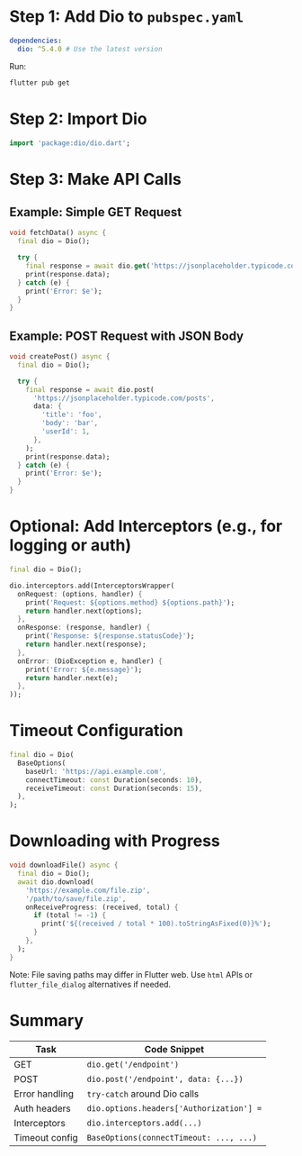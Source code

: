 # Step 1: Add Dio to `pubspec.yaml`

```yaml
dependencies:
  dio: ^5.4.0 # Use the latest version
```

Run:

```bash
flutter pub get
```


# Step 2: Import Dio

```dart
import 'package:dio/dio.dart';
```

# Step 3: Make API Calls

## Example: Simple GET Request

```dart
void fetchData() async {
  final dio = Dio();

  try {
    final response = await dio.get('https://jsonplaceholder.typicode.com/posts/1');
    print(response.data);
  } catch (e) {
    print('Error: $e');
  }
}
```


## Example: POST Request with JSON Body

```dart
void createPost() async {
  final dio = Dio();

  try {
    final response = await dio.post(
      'https://jsonplaceholder.typicode.com/posts',
      data: {
        'title': 'foo',
        'body': 'bar',
        'userId': 1,
      },
    );
    print(response.data);
  } catch (e) {
    print('Error: $e');
  }
}
```


# Optional: Add Interceptors (e.g., for logging or auth)

```dart
final dio = Dio();

dio.interceptors.add(InterceptorsWrapper(
  onRequest: (options, handler) {
    print('Request: ${options.method} ${options.path}');
    return handler.next(options);
  },
  onResponse: (response, handler) {
    print('Response: ${response.statusCode}');
    return handler.next(response);
  },
  onError: (DioException e, handler) {
    print('Error: ${e.message}');
    return handler.next(e);
  },
));
```


# Timeout Configuration

```dart
final dio = Dio(
  BaseOptions(
    baseUrl: 'https://api.example.com',
    connectTimeout: const Duration(seconds: 10),
    receiveTimeout: const Duration(seconds: 15),
  ),
);
```

# Downloading with Progress

```dart
void downloadFile() async {
  final dio = Dio();
  await dio.download(
    'https://example.com/file.zip',
    '/path/to/save/file.zip',
    onReceiveProgress: (received, total) {
      if (total != -1) {
        print('${(received / total * 100).toStringAsFixed(0)}%');
      }
    },
  );
}
```

Note: File saving paths may differ in Flutter web. Use `html` APIs or `flutter_file_dialog` alternatives if needed.


# Summary

| Task           | Code Snippet                             |
| -------------- | ---------------------------------------- |
| GET            | `dio.get('/endpoint')`                   |
| POST           | `dio.post('/endpoint', data: {...})`     |
| Error handling | `try-catch` around Dio calls             |
| Auth headers   | `dio.options.headers['Authorization'] =` |
| Interceptors   | `dio.interceptors.add(...)`              |
| Timeout config | `BaseOptions(connectTimeout: ..., ...)`  |
